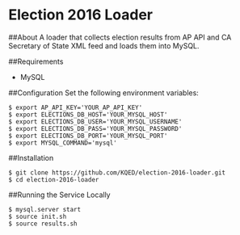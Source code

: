 # Election 2016 Loader

##About
A loader that collects election results from AP API and CA Secretary of State XML feed and loads them into MySQL.

##Requirements
- MySQL

##Configuration
Set the following environment variables:
```
$ export AP_API_KEY='YOUR_AP_API_KEY'
$ export ELECTIONS_DB_HOST='YOUR_MYSQL_HOST'
$ export ELECTIONS_DB_USER='YOUR_MYSQL_USERNAME'
$ export ELECTIONS_DB_PASS='YOUR_MYSQL_PASSWORD'
$ export ELECTIONS_DB_PORT='YOUR_MYSQL_PORT'
$ export MYSQL_COMMAND='mysql'
```

##Installation
```
$ git clone https://github.com/KQED/election-2016-loader.git
$ cd election-2016-loader
```

##Running the Service Locally
```
$ mysql.server start
$ source init.sh
$ source results.sh
```